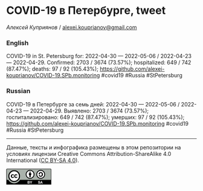 COVID-19 в Петербурге, tweet
============================

*Алексей Куприянов* /
<a href="mailto:alexei.kouprianov@gmail.com" class="email">alexei.kouprianov@gmail.com</a>

### English

COVID-19 in St. Petersburg for: 2022-04-30 — 2022-05-06 / 2022-04-23 —
2022-04-29. Сonfirmed: 2703 / 3674 (73.57%); hospitalized: 649 / 742
(87.47%); deaths: 97 / 92 (105.43%);
<a href="https://github.com/alexei-kouprianov/COVID-19.SPb.monitoring" class="uri">https://github.com/alexei-kouprianov/COVID-19.SPb.monitoring</a>
\#covid19 \#Russia \#StPetersburg

### Russian

COVID-19 в Петербурге за семь дней: 2022-04-30 — 2022-05-06 / 2022-04-23
— 2022-04-29. Выявлено: 2703 / 3674 (73.57%); госпитализировано: 649 /
742 (87.47%); умерших: 97 / 92 (105.43%);
<a href="https://github.com/alexei-kouprianov/COVID-19.SPb.monitoring" class="uri">https://github.com/alexei-kouprianov/COVID-19.SPb.monitoring</a>
\#covid19 \#Russia \#StPetersburg

------------------------------------------------------------------------

Данные, тексты и инфографика размещены в этом репозитории на условиях
лицензии Creative Commons Attribution-ShareAlike 4.0 International ([CC
BY-SA 4.0](https://creativecommons.org/licenses/by-sa/4.0/)).

![](../misc/CC-BY-SA-icon.png "CC-BY-SA")
